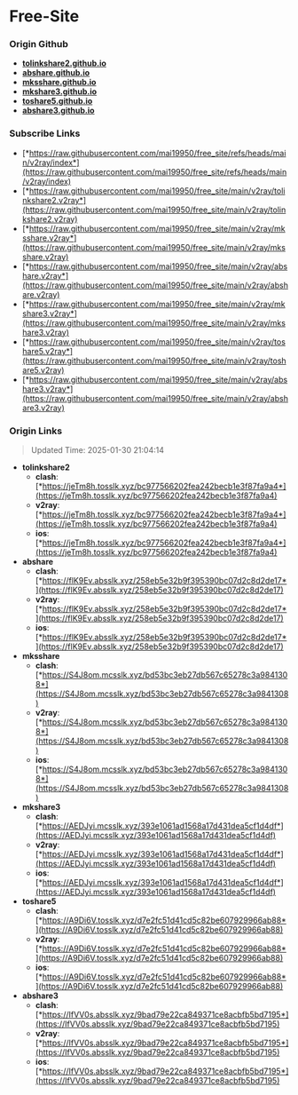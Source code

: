 # Free-Site

### Origin Github

- [**tolinkshare2.github.io**](https://github.com/tolinkshare2/tolinkshare2.github.io)
- [**abshare.github.io**](https://github.com/abshare/abshare.github.io)
- [**mksshare.github.io**](https://github.com/mksshare/mksshare.github.io)
- [**mkshare3.github.io**](https://github.com/mkshare3/mkshare3.github.io)
- [**toshare5.github.io**](https://github.com/toshare5/toshare5.github.io)
- [**abshare3.github.io**](https://github.com/abshare3/abshare3.github.io)

### Subscribe Links

- [*https://raw.githubusercontent.com/mai19950/free_site/refs/heads/main/v2ray/index*](https://raw.githubusercontent.com/mai19950/free_site/refs/heads/main/v2ray/index)
- [*https://raw.githubusercontent.com/mai19950/free_site/main/v2ray/tolinkshare2.v2ray*](https://raw.githubusercontent.com/mai19950/free_site/main/v2ray/tolinkshare2.v2ray)
- [*https://raw.githubusercontent.com/mai19950/free_site/main/v2ray/mksshare.v2ray*](https://raw.githubusercontent.com/mai19950/free_site/main/v2ray/mksshare.v2ray)
- [*https://raw.githubusercontent.com/mai19950/free_site/main/v2ray/abshare.v2ray*](https://raw.githubusercontent.com/mai19950/free_site/main/v2ray/abshare.v2ray)
- [*https://raw.githubusercontent.com/mai19950/free_site/main/v2ray/mkshare3.v2ray*](https://raw.githubusercontent.com/mai19950/free_site/main/v2ray/mkshare3.v2ray)
- [*https://raw.githubusercontent.com/mai19950/free_site/main/v2ray/toshare5.v2ray*](https://raw.githubusercontent.com/mai19950/free_site/main/v2ray/toshare5.v2ray)
- [*https://raw.githubusercontent.com/mai19950/free_site/main/v2ray/abshare3.v2ray*](https://raw.githubusercontent.com/mai19950/free_site/main/v2ray/abshare3.v2ray)

### Origin Links

> Updated Time: 2025-01-30 21:04:14

- **tolinkshare2**
  - **clash**: [*https://jeTm8h.tosslk.xyz/bc977566202fea242becb1e3f87fa9a4*](https://jeTm8h.tosslk.xyz/bc977566202fea242becb1e3f87fa9a4)
  - **v2ray**: [*https://jeTm8h.tosslk.xyz/bc977566202fea242becb1e3f87fa9a4*](https://jeTm8h.tosslk.xyz/bc977566202fea242becb1e3f87fa9a4)
  - **ios**: [*https://jeTm8h.tosslk.xyz/bc977566202fea242becb1e3f87fa9a4*](https://jeTm8h.tosslk.xyz/bc977566202fea242becb1e3f87fa9a4)
- **abshare**
  - **clash**: [*https://flK9Ev.absslk.xyz/258eb5e32b9f395390bc07d2c8d2de17*](https://flK9Ev.absslk.xyz/258eb5e32b9f395390bc07d2c8d2de17)
  - **v2ray**: [*https://flK9Ev.absslk.xyz/258eb5e32b9f395390bc07d2c8d2de17*](https://flK9Ev.absslk.xyz/258eb5e32b9f395390bc07d2c8d2de17)
  - **ios**: [*https://flK9Ev.absslk.xyz/258eb5e32b9f395390bc07d2c8d2de17*](https://flK9Ev.absslk.xyz/258eb5e32b9f395390bc07d2c8d2de17)
- **mksshare**
  - **clash**: [*https://S4J8om.mcsslk.xyz/bd53bc3eb27db567c65278c3a9841308*](https://S4J8om.mcsslk.xyz/bd53bc3eb27db567c65278c3a9841308)
  - **v2ray**: [*https://S4J8om.mcsslk.xyz/bd53bc3eb27db567c65278c3a9841308*](https://S4J8om.mcsslk.xyz/bd53bc3eb27db567c65278c3a9841308)
  - **ios**: [*https://S4J8om.mcsslk.xyz/bd53bc3eb27db567c65278c3a9841308*](https://S4J8om.mcsslk.xyz/bd53bc3eb27db567c65278c3a9841308)
- **mkshare3**
  - **clash**: [*https://AEDJyi.mcsslk.xyz/393e1061ad1568a17d431dea5cf1d4df*](https://AEDJyi.mcsslk.xyz/393e1061ad1568a17d431dea5cf1d4df)
  - **v2ray**: [*https://AEDJyi.mcsslk.xyz/393e1061ad1568a17d431dea5cf1d4df*](https://AEDJyi.mcsslk.xyz/393e1061ad1568a17d431dea5cf1d4df)
  - **ios**: [*https://AEDJyi.mcsslk.xyz/393e1061ad1568a17d431dea5cf1d4df*](https://AEDJyi.mcsslk.xyz/393e1061ad1568a17d431dea5cf1d4df)
- **toshare5**
  - **clash**: [*https://A9Di6V.tosslk.xyz/d7e2fc51d41cd5c82be607929966ab88*](https://A9Di6V.tosslk.xyz/d7e2fc51d41cd5c82be607929966ab88)
  - **v2ray**: [*https://A9Di6V.tosslk.xyz/d7e2fc51d41cd5c82be607929966ab88*](https://A9Di6V.tosslk.xyz/d7e2fc51d41cd5c82be607929966ab88)
  - **ios**: [*https://A9Di6V.tosslk.xyz/d7e2fc51d41cd5c82be607929966ab88*](https://A9Di6V.tosslk.xyz/d7e2fc51d41cd5c82be607929966ab88)
- **abshare3**
  - **clash**: [*https://IfVV0s.absslk.xyz/9bad79e22ca849371ce8acbfb5bd7195*](https://IfVV0s.absslk.xyz/9bad79e22ca849371ce8acbfb5bd7195)
  - **v2ray**: [*https://IfVV0s.absslk.xyz/9bad79e22ca849371ce8acbfb5bd7195*](https://IfVV0s.absslk.xyz/9bad79e22ca849371ce8acbfb5bd7195)
  - **ios**: [*https://IfVV0s.absslk.xyz/9bad79e22ca849371ce8acbfb5bd7195*](https://IfVV0s.absslk.xyz/9bad79e22ca849371ce8acbfb5bd7195)
